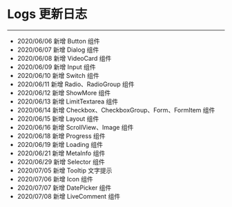 # Logs 更新日志

---

- 2020/06/06 新增 Button 组件
- 2020/06/07 新增 Dialog 组件
- 2020/06/08 新增 VideoCard 组件
- 2020/06/09 新增 Input 组件
- 2020/06/10 新增 Switch 组件
- 2020/06/11 新增 Radio、RadioGroup 组件
- 2020/06/12 新增 ShowMore 组件
- 2020/06/13 新增 LimitTextarea 组件
- 2020/06/14 新增 Checkbox、CheckboxGroup、Form、FormItem 组件
- 2020/06/15 新增 Layout 组件
- 2020/06/16 新增 ScrollView、Image 组件
- 2020/06/18 新增 Progress 组件
- 2020/06/19 新增 Loading 组件
- 2020/06/21 新增 MetaInfo 组件
- 2020/06/29 新增 Selector 组件
- 2020/07/05 新增 Tooltip 文字提示
- 2020/07/06 新增 Icon 组件
- 2020/07/07 新增 DatePicker 组件
- 2020/07/08 新增 LiveComment 组件
